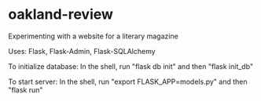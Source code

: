 # oakland-review
Experimenting with a website for a literary magazine

Uses: Flask, Flask-Admin, Flask-SQLAlchemy

To initialize database:
In the shell, run "flask db init" and then "flask init_db"

To start server:
In the shell, run "export FLASK_APP=models.py" and then "flask run"